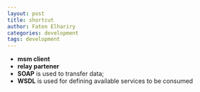 ```yaml
---
layout: post
title: shortcut 
author: Faten Elhariry
categories: development
tags: development
---
```


- **msm client**
- **relay partener**
- **SOAP** is used to transfer data; 
- **WSDL** is used for defining available services to be consumed